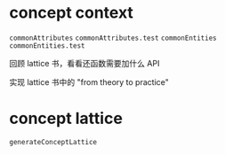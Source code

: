 # concept context

`commonAttributes`
`commonAttributes.test`
`commonEntities`
`commonEntities.test`

回顾 lattice 书，看看还函数需要加什么 API

实现 lattice 书中的 "from theory to practice"

# concept lattice

`generateConceptLattice`
